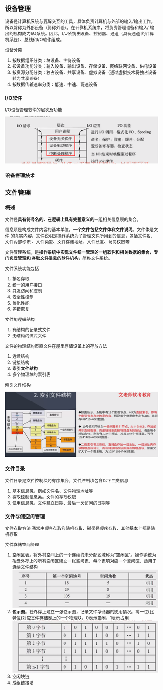 ## 设备管理
设备是计算机系统与瓦解交互的工具，具体负责计算机与外部的输入/输出工作，
所以常称为外部设备（简称外设）。在计算机系统中，将负责管理设备和输入/
输出的机构成为I/O系统。因此，I/O系统由设备、控制器、通道（具有通道
的计算机系统）、总线和I/O软件组成。

设备分类
1. 按数据组织分类：块设备、字符设备
2. 按设备功能分类：输入设备、输出设备、存储设备、网络联网设备、供电设备
3. 按资源分配分类：独占设备、共享设备、虚拟设备（通过虚拟技术将独占设备转为共享设备）
4. 按数据传输速率分类：低速、中速、高速设备

### I/O软件
I/O设备管理软件的层次及功能

![img.png](img/io设备管理软件的层次图.png)

### 设备管理技术


## 文件管理
### 概述
文件是**具有符号名的、在逻辑上具有完整意义的**一组相关信息项的集合。

信息项是构成文件内容的基本单位。**一个文件包括文件体和文件说明**。文件体是文件
的真实内容。文件说明是操作系统为了管理文件所用到的信息，包括文件名、文件内部标识
、文件类型、文件存储地址、文件长度、访问权限等

文件管理系统，是**操作系统中实现文件统一管理的一组软件和相关数据的集合，专门负责管理和
存取文件信息的软件机构**，简称文件系统。

文件系统功能包括
1. 按名存取
2. 统一的用户接口
3. 并发访问和控制
4. 安全性控制
5. 优化性能
6. 差错恢复

文件的逻辑结构
1. 有结构的记录式文件
2. 无结构的流式文件

文件的物理结构市直文件在屋里存储设备上的存放方法
1. 连续结构
2. 链接结构
3. **索引文件结构**
4. 多个物理块的索引表

索引文件结构 

![img.png](img/2.3索引文件结构.png)

### 文件目录

文件目录是文件控制块的有序集合。文件控制块包含以下三类信息
1. 基本信息类。例如文件名、文件物理地址等
2. 存取控制信息类。文件的存取权限
3. 使用信息类。文件建立日期、最后一次访问的日期等

### 文件存储空间管理

文件存取方法 通常由顺序存取和随机存取，磁带是顺序存取，其他基本上都是随机存取

文件存储空间管理
1. 空闲区表。将外村空间上的一个连续的未分配区域称为“空闲区”。操作系统为磁盘外存上的所有空闲区建立一张空闲表，每个表项对应一个空闲区，适用于连续文件结构
![img.png](img/2.3文件存储空间管理-空闲区表.png)
2. **位示图**。在外存上建立一张位示图，记录文件存储器的使用情况。每一位(比特位)对应文件存储器上的一个物理块，0表示空闲，1表示占用
![img.png](img/2.3文件存储空间管理-位示图.png)
3. 空闲块链
4. 成组链接法


